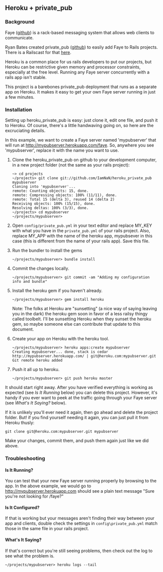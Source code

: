 ## Heroku + private_pub ##

### Background ###

Faye ([github](http://github.com/faye/faye)) is a rack-based messaging system that allows web clients to communicate. 

Ryan Bates created private_pub ([github](http://github.com/ryanb/private_pub)) to easily add Faye to Rails projects. There is a Railscast for that [here](http://railscasts.com/episodes/316-private-pub).

Heroku is a common place for us rails developers to put our projects, but Heroku can be restrictive given memory and processor constraints, especially at the free level. Running any Faye server concurrently with a rails app isn't stable.

This project is a barebones private_pub deployment that runs as a separate app on Heroku. It makes it easy to get your own Faye server running in just a few minutes.

### Installation ###

Setting up heroku_private_pub is easy: just clone it, edit one file, and push it to Heroku. Of course, there's a little handwaving going on, so here are the excruciating details.

In this example, we want to create a Faye server named 'mypubserver' that will  run at http://mypubserver.herokuapp.com/faye. So, anywhere you see 'mypubserver', replace it with the name you want to use.

1. Clone the heroku_private_pub on github to your development computer, in a new project folder (not the same as your rails project):

   ```
   ~> cd projects
   ~/projects> git clone git://github.com/IamNaN/heroku_private_pub mypubserver
   Cloning into 'mypubserver'...
   remote: Counting objects: 15, done.
   remote: Compressing objects: 100% (11/11), done.
   remote: Total 15 (delta 3), reused 14 (delta 2)
   Receiving objects: 100% (15/15), done.
   Resolving deltas: 100% (3/3), done.
   ~/projects> cd mypubserver
   ~/projects/mypubserver> 
   ```
2. Open `config/private_pub.yml` in your text editor and replace MY_KEY with what you have in the `private_pub.yml` of your rails project. Also, replace MY_APP with the name of the heroku app, mypubsever in this case (this is different from the name of your rails app). Save this file.
3. Run the bundler to install the gems
   ```
   ~/projects/mypubserver> bundle install
   ```
3. Commit the changes locally.
   ```
   ~/projects/mypubserver> git commit -am "Adding my configuration info and bundle"
   ```
5. Install the heroku gem if you haven't already.
   ```
   ~/projects/mypubserver> gem install heroku
   ```
   Note: The folks at Heroku are "sunsetting" (a nice way of saying leaving you in the dark) the heroku gem soon in favor of a less railsy thingy called toolbelt. I'll be sunsetting Heroku when they sunset the heroku gem, so maybe someone else can contribute that update to this document.
6. Create your app on Heroku with the heroku tool.
   ```
   ~/projects/mypubserver> heroku apps:create mypubserver
   Creating mypubserver... done, stack is cedar
   http://mypubserver.herokuapp.com/ | git@heroku.com:mypubserver.git
   Git remote heroku added
   ```
7. Push it all up to heroku.
   ```
   ~/projects/mypubserver> git push heroku master
   ```

It should start right away. After you have verified everything is working as expected (see *Is It Running* below) you can delete this project. However, it's handy if you ever want to peek at the traffic going through your Faye server (see *What's It Saying?* below).

If it is unlikely you'll ever need it again, then go ahead and delete the project folder. But! if you find yourself needing it again, you can just pull it from Heroku thusly:
```
git clone git@heroku.com:mypubserver.git mypubserver
```

Make your changes, commit them, and push them again just like we did above.

### Troubleshooting ###

#### Is It Running? ####
You can test that your new Faye server running properly by browsing to the app. In the above example, we would go to http://mypubserver.herokuapp.com should see a plain text message "Sure you're not looking for /faye?"

#### Is It Configured? ####
If that is working but your messages aren't finding their way between your app and clients, double check the settings in `config\private_pub.yml` match those in the same file in your rails project.

#### What's It Saying? ####
If that's correct but you're still seeing problems, then check out the log to see what the problem is.
```
~/projects/mypubserver> heroku logs --tail
```
